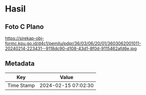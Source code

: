 # Hasil

## Foto C Plano

https://sirekap-obj-formc.kpu.go.id/d4c1/pemilu/pdpr/36/03/06/20/01/3603062001011-20240214-223431--9118dc90-d108-43d1-8f0d-9115462afd6e.jpg


## Metadata

| Key        | Value               |
| ---------- | ------------------- |
| Time Stamp | 2024-02-15 07:02:30 |



